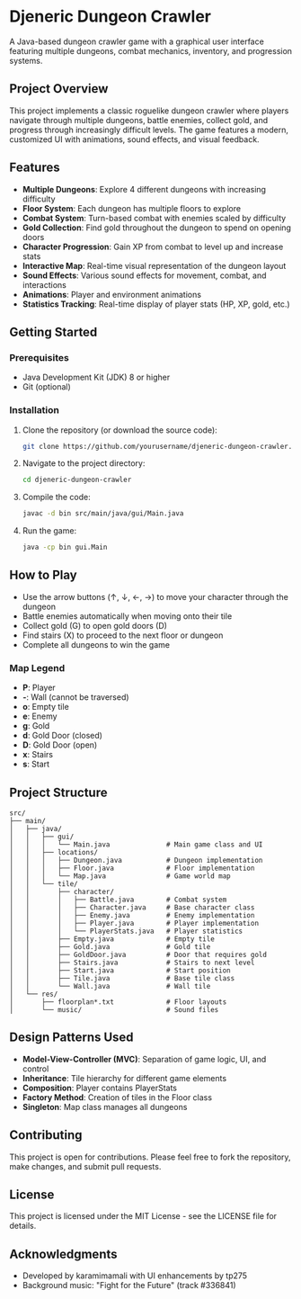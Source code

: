# Djeneric Dungeon Crawler

A Java-based dungeon crawler game with a graphical user interface featuring multiple dungeons, combat mechanics, inventory, and progression systems.

## Project Overview

This project implements a classic roguelike dungeon crawler where players navigate through multiple dungeons, battle enemies, collect gold, and progress through increasingly difficult levels. The game features a modern, customized UI with animations, sound effects, and visual feedback.

## Features

- **Multiple Dungeons**: Explore 4 different dungeons with increasing difficulty
- **Floor System**: Each dungeon has multiple floors to explore
- **Combat System**: Turn-based combat with enemies scaled by difficulty
- **Gold Collection**: Find gold throughout the dungeon to spend on opening doors
- **Character Progression**: Gain XP from combat to level up and increase stats
- **Interactive Map**: Real-time visual representation of the dungeon layout
- **Sound Effects**: Various sound effects for movement, combat, and interactions
- **Animations**: Player and environment animations
- **Statistics Tracking**: Real-time display of player stats (HP, XP, gold, etc.)

## Getting Started

### Prerequisites

- Java Development Kit (JDK) 8 or higher
- Git (optional)

### Installation

1. Clone the repository (or download the source code):
   ```bash
   git clone https://github.com/yourusername/djeneric-dungeon-crawler.git
   ```

2. Navigate to the project directory:
   ```bash
   cd djeneric-dungeon-crawler
   ```

3. Compile the code:
   ```bash
   javac -d bin src/main/java/gui/Main.java
   ```

4. Run the game:
   ```bash
   java -cp bin gui.Main
   ```

## How to Play

- Use the arrow buttons (↑, ↓, ←, →) to move your character through the dungeon
- Battle enemies automatically when moving onto their tile
- Collect gold (G) to open gold doors (D)
- Find stairs (X) to proceed to the next floor or dungeon
- Complete all dungeons to win the game

### Map Legend

- **P**: Player
- **-**: Wall (cannot be traversed)
- **o**: Empty tile
- **e**: Enemy
- **g**: Gold
- **d**: Gold Door (closed)
- **D**: Gold Door (open)
- **x**: Stairs
- **s**: Start

## Project Structure

```
src/
├── main/
│   ├── java/
│   │   ├── gui/
│   │   │   └── Main.java              # Main game class and UI
│   │   ├── locations/
│   │   │   ├── Dungeon.java           # Dungeon implementation
│   │   │   ├── Floor.java             # Floor implementation
│   │   │   └── Map.java               # Game world map
│   │   └── tile/
│   │       ├── character/
│   │       │   ├── Battle.java        # Combat system
│   │       │   ├── Character.java     # Base character class
│   │       │   ├── Enemy.java         # Enemy implementation
│   │       │   ├── Player.java        # Player implementation
│   │       │   └── PlayerStats.java   # Player statistics
│   │       ├── Empty.java             # Empty tile
│   │       ├── Gold.java              # Gold tile
│   │       ├── GoldDoor.java          # Door that requires gold
│   │       ├── Stairs.java            # Stairs to next level
│   │       ├── Start.java             # Start position
│   │       ├── Tile.java              # Base tile class
│   │       └── Wall.java              # Wall tile
│   └── res/
│       ├── floorplan*.txt             # Floor layouts
│       └── music/                     # Sound files
```

## Design Patterns Used

- **Model-View-Controller (MVC)**: Separation of game logic, UI, and control
- **Inheritance**: Tile hierarchy for different game elements
- **Composition**: Player contains PlayerStats
- **Factory Method**: Creation of tiles in the Floor class
- **Singleton**: Map class manages all dungeons

## Contributing

This project is open for contributions. Please feel free to fork the repository, make changes, and submit pull requests.

## License

This project is licensed under the MIT License - see the LICENSE file for details.

## Acknowledgments

- Developed by karamimamali with UI enhancements by tp275
- Background music: "Fight for the Future" (track #336841)